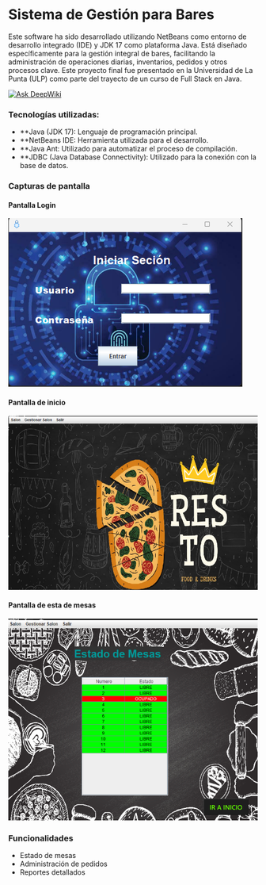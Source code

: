 # Sistema de Gestión para Bares

Este software ha sido desarrollado utilizando NetBeans como entorno de desarrollo integrado (IDE) y JDK 17 como plataforma Java. Está diseñado específicamente para la gestión integral de bares, facilitando la administración de operaciones diarias, inventarios, pedidos y otros procesos clave. Este proyecto final fue presentado en la Universidad de La Punta (ULP) como parte del trayecto de un curso de Full Stack en Java.

[![Ask DeepWiki](https://deepwiki.com/badge.svg)](https://deepwiki.com/diegoginard/Resto)

### Tecnologías utilizadas:

- **Java (JDK 17): Lenguaje de programación principal.
- **NetBeans IDE: Herramienta utilizada para el desarrollo.
- **Java Ant: Utilizado para automatizar el proceso de compilación.
- **JDBC (Java Database Connectivity): Utilizado para la conexión con la base de datos.
  
### Capturas de pantalla

#### Pantalla Login
![Pantalla principal](images/login.png)

#### Pantalla de inicio
![Gestión de inventarios](images/inicio.png)

#### Pantalla de esta de mesas
![Gestión de inventarios](images/mesas.png)

### Funcionalidades
- Estado de mesas
- Administración de pedidos
- Reportes detallados
